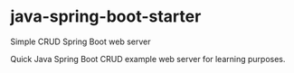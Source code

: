 # java-spring-boot-starter
Simple CRUD Spring Boot web server

Quick Java Spring Boot CRUD example web server for learning purposes.
